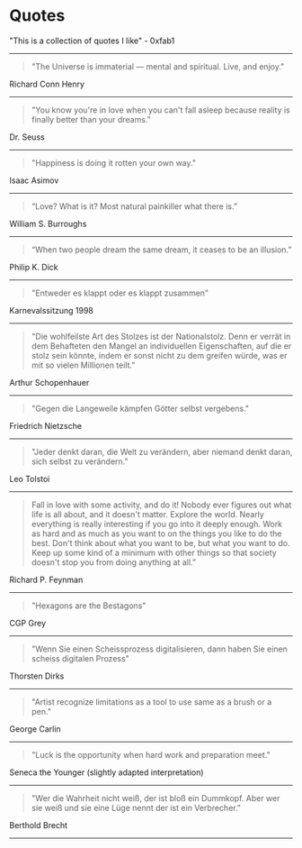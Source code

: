 # Quotes

"This is a collection of quotes I like" - 0xfab1

------------------

> "The Universe is immaterial — mental and spiritual. Live, and enjoy."

Richard Conn Henry

------------------

> "You know you're in love when you can't fall asleep because reality is finally better than your dreams."

Dr. Seuss

------------------

> "Happiness is doing it rotten your own way."

Isaac Asimov

------------------

> “Love? What is it? Most natural painkiller what there is.”

William S. Burroughs

------------------

> “When two people dream the same dream, it ceases to be an illusion.”

Philip K. Dick

------------------

> "Entweder es klappt oder es klappt zusammen"

Karnevalssitzung 1998

------------------

> "Die wohlfeilste Art des Stolzes ist der Nationalstolz. Denn er verrät in dem Behafteten den Mangel an individuellen Eigenschaften, auf die er stolz sein könnte, indem er sonst nicht zu dem greifen würde, was er mit so vielen Millionen teilt."

Arthur Schopenhauer

------------------

> "Gegen die Langeweile kämpfen Götter selbst vergebens."

Friedrich Nietzsche

------------------

> "Jeder denkt daran, die Welt zu verändern, aber niemand denkt daran, sich selbst zu verändern."

Leo Tolstoi

------------------

> Fall in love with some activity, and do it! Nobody ever figures out what life is all about, and it doesn't matter. Explore the world. Nearly everything is really interesting if you go into it deeply enough. Work as hard and as much as you want to on the things you like to do the best. Don't think about what you want to be, but what you want to do. Keep up some kind of a minimum with other things so that society doesn't stop you from doing anything at all.”

Richard P. Feynman

------------------

> "Hexagons are the Bestagons"

CGP Grey

------------------

> "Wenn Sie einen Scheissprozess digitalisieren, dann haben Sie einen scheiss digitalen Prozess"

Thorsten Dirks

------------------

> "Artist recognize limitations as a tool to use same as a brush or a pen."

George Carlin

------------------

> "Luck is the opportunity when hard work and preparation meet."

Seneca the Younger (slightly adapted interpretation)

------------------

> "Wer die Wahrheit nicht weiß, der ist bloß ein Dummkopf. Aber wer sie weiß und sie eine Lüge nennt der ist ein Verbrecher."

Berthold Brecht

------------------

